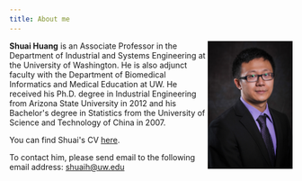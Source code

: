 ```yaml
---
title: About me
---
```


<img src='./images/portrait.jpg' alt='portrait' style="width:30%" align="right"/>

**Shuai Huang** is an Associate Professor in the Department of Industrial and Systems Engineering at the University of Washington. He is also adjunct faculty with the Department of Biomedical Informatics and Medical Education at UW. He received his Ph.D. degree in Industrial Engineering from Arizona State University in 2012 and his Bachelor's degree in Statistics from the University of Science and Technology of China in 2007.

You can find Shuai's CV [here](https://drive.google.com/file/d/1gMwMcuGy3hK3-nH9hTJyznHe9OopqIfs/view?usp=sharing).

To contact him, please send email to the following email address: [shuaih@uw.edu](shuaih@uw.edu)

